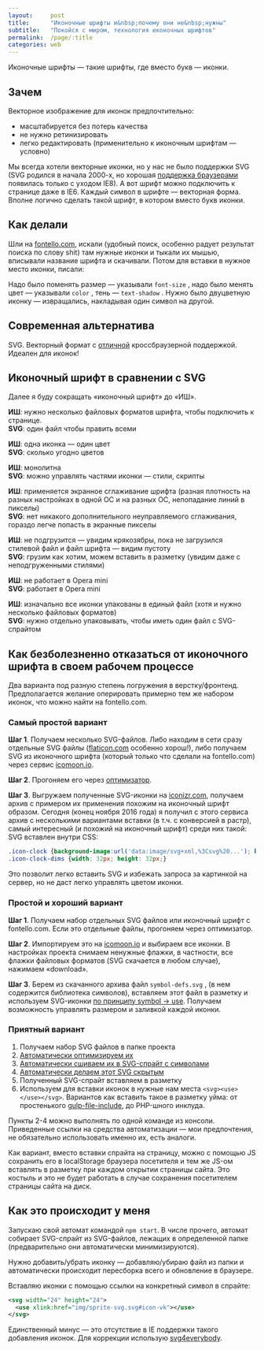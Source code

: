 ```yaml
---
layout:     post
title:      "Иконочные шрифты и&nbsp;почему они не&nbsp;нужны"
subtitle:   "Покойся с миром, технология иконочных шрифтов"
permalink:  /page/:title
categories: web
---
```


Иконочные шрифты — такие шрифты, где вместо букв — иконки.

## Зачем

Векторное изображение для иконок предпочтительно:

*   масштабируется без потерь качества
*   не нужно ретинизировать
*   легко редактировать (применительно к иконочным шрифтам — условно)

Мы всегда хотели векторные иконки, но у нас не было поддержки SVG (SVG родился в начала 2000-х, но хорошая [поддержка браузерами](http://caniuse.com/#feat=svg) появилась только с уходом IE8). А вот шрифт можно подключить к странице даже в IE6. Каждый символ в шрифте — векторная форма. Вполне логично сделать такой шрифт, в котором вместо букв иконки.

## Как делали

Шли на [fontello.com](http://fontello.com/), искали (удобный поиск, особенно радует результат поиска по слову shit) там нужные иконки и тыкали их мышью, вписывали название шрифта и скачивали. Потом для вставки в нужное место иконки, писали:

<i class="icon-home"></i> <!-- тут home — имя иконки -->

Надо было поменять размер — указывали `font-size` , надо было менять цвет — указывали `color` , тень — `text-shadow` . Нужно было двуцветную иконку — извращались, накладывая один символ на другой.

## Современная альтернатива

SVG. Векторный формат с [отличной](http://caniuse.com/#feat=svg) кроссбраузерной поддержкой. Идеален для иконок!

## Иконочный шрифт в сравнении с SVG

Далее я буду сокращать «иконочный шрифт» до «ИШ».

**ИШ**: нужно несколько файловых форматов шрифта, чтобы подключить к странице.<br>
**SVG**: один файл чтобы править всеми

**ИШ**: одна иконка — один цвет<br>
**SVG**: сколько угодно цветов

**ИШ**: монолитна<br>
**SVG**: можно управлять частями иконки — стили, скрипты

**ИШ**: применяется экранное сглаживание шрифта (разная плотность на разных настройках в одной ОС и на разных ОС, непопадание линий в пикселы)<br>
**SVG**: нет никакого дополнительного неуправляемого сглаживания, гораздо легче попасть в экранные пикселы

**ИШ**: не подгрузится — увидим крякозябры, пока не загрузился стилевой файл и файл шрифта — видим пустоту<br>
**SVG**: грузим как хотим, можем вставить в разметку (увидим даже с неподгруженными стилями)

**ИШ**: не работает в Opera mini<br>
**SVG**: работает в Opera mini

**ИШ**: изначально все иконки упакованы в единый файл (хотя и нужно несколько файловых форматов)<br>
**SVG**: нужно отдельно упаковывать, чтобы иметь один файл с SVG-спрайтом

## Как безболезненно отказаться от иконочного шрифта в своем рабочем процессе

Два варианта под разную степень погружения в верстку/фронтенд. Предполагается желание оперировать примерно тем же набором иконок, что можно найти на fontello.com.

### Самый простой вариант

**Шаг 1**. Получаем несколько SVG-файлов. Либо находим в сети сразу отдельные SVG файлы ([flaticon.com](http://www.flaticon.com/) особенно хорош!), либо получаем SVG из иконочного шрифта (который только что сделали на fontello.com) через сервис [icomoon.io](https://icomoon.io/app).

**Шаг 2**. Прогоняем его через [оптимизатор](https://jakearchibald.github.io/svgomg/).

**Шаг 3**. Выгружаем полученные SVG-иконки на [iconizr.com](https://iconizr.com/), получаем архив с примером их применения похожим на иконочный шрифт образом. Сегодня (конец ноября 2016 года) я получил с этого сервиса архив с несколькими вариантами вставки (в т.ч. с конверсией в растр), самый интересный (и похожий на иконочный шрифт) среди них такой: SVG вставлен внутри CSS:

```css
.icon-clock {background-image:url('data:image/svg+xml,%3Csvg%20...'); background-repeat:no-repeat}
.icon-clock-dims {width: 32px; height: 32px;}
```

Это позволит легко вставить SVG и избежать запроса за картинкой на сервер, но не даст легко управлять цветом иконки.

### Простой и хороший вариант

**Шаг 1**. Получаем набор отдельных SVG файлов или иконочный шрифт с fontello.com. Если это отдельные файлы, прогоняем через оптимизатор.

**Шаг 2**. Импортируем это на [icomoon.io](https://icomoon.io/app) и выбираем все иконки. В настройках проекта снимаем ненужные флажки, в частности, все флажки файловых форматов (SVG скачается в любом случае), нажимаем «download».

**Шаг 3**. Берем из скачанного архива файл `symbol-defs.svg` , (в нем содержится библиотека символов), вставляем этот файл в разметку и используем SVG-иконки [по принципу symbol → use](http://codepen.io/nicothin/pen/eBERpZ?editors=1000). Получаем возможность управлять размером и заливкой каждой иконки.

### Приятный вариант

1.  Получаем набор SVG файлов в папке проекта
2.  [Автоматически оптимизируем их](https://www.npmjs.com/package/gulp-svgmin)
3.  [Автоматически сшиваем их в SVG-спрайт с символами](https://github.com/w0rm/gulp-svgstore)
4.  [Автоматически делаем этот SVG скрытым](https://www.npmjs.com/package/gulp-cheerio)
5.  Полученный SVG-спрайт вставляем в разметку
6.  Используем для вставки иконок в нужные нам места `<svg><use></use></svg>`. Вариантов как вставить такое в разметку уйма: от простенького [gulp-file-include](https://www.npmjs.com/package/gulp-file-include), до PHP-шного инклуда.

Пункты 2-4 можно выполнять по одной команде из консоли. Приведенные ссылки на средства автоматизации — мои предпочтения, не обязательно использовать именно их, есть аналоги.

Как вариант, вместо вставки спрайта на страницу, можно с помощью JS сохранить его в localStorage браузера посетителя и тем же JS-ом вставлять в разметку при каждом открытии страницы сайта. Это костыль и это не будет работать в случае сохранения посетителем страницы сайта на диск.

## Как это происходит у меня

Запускаю свой автомат командой `npm start`. В числе прочего, автомат собирает SVG-спрайт из SVG-файлов, лежащих в определенной папке (предварительно они автоматически минимизируются).

Нужно добавить/убрать иконку — добавляю/убираю файл из папки и автоматически происходит пересборка всего и обновление в браузере.

Вставляю иконки с помощью ссылки на конкретный символ в спрайте:

```svg
<svg width="24" height="24">
  <use xlink:href="img/sprite-svg.svg#icon-vk"></use>
</svg>
```

Единственный минус — это отсутствие в IE поддержки такого добавления иконок. Для коррекции использую [svg4everybody](https://github.com/jonathantneal/svg4everybody).
